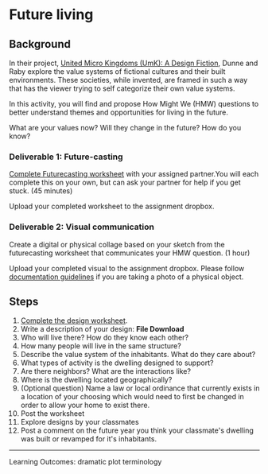 # Future living

## Background
In their project, [United Micro Kingdoms (UmK): A Design Fiction](http://www.unitedmicrokingdoms.org/), Dunne and Raby explore the value systems of fictional cultures and their built environments. These societies, while invented, are framed in such a way that has the viewer trying to self categorize their own value systems.

  In this activity, you will find and propose How Might We (HMW) questions to better understand themes and opportunities for living in the future.

What are your values now?
Will they change in the future?
How do you know?

### Deliverable 1: Future-casting
[Complete Futurecasting worksheet](https://docs.google.com/presentation/d/1eYc1Jnw937SZmfk0vvyZl-N265pWCgvpkAypJXCOX50/edit?usp=sharing) with your assigned partner.You will each complete this on your own, but can ask your partner for help if you get stuck. (45 minutes)

Upload your completed worksheet to the assignment dropbox.

### Deliverable 2: Visual communication
Create a digital or physical collage based on your sketch from the futurecasting worksheet that communicates your HMW question. (1 hour)

Upload your completed visual to the assignment dropbox. Please follow [documentation guidelines](../toolkit/documentation_guidelines.md) if you are taking a photo of a physical object.

## Steps

1. [Complete the design worksheet](../toolkit/futurecasting_site_design.md).
2. Write a description of your design: **File Download** 
  1. Who will live there? How do they know each other?
  2. How many people will live in the same structure?
  3. Describe the value system of the inhabitants. What do they care about?
  4. What types of activity is the dwelling designed to support?
  5. Are there neighbors? What are the interactions like?  
  6. Where is the dwelling located geographically?
  7. (Optional question) Name a law or local ordinance that currently exists in a location of your choosing which would need to first be changed in order to allow your home to exist there.
3. Post the worksheet
4. Explore designs by your classmates
5. Post a comment on the future year you think your classmate's dwelling was built or revamped for it's inhabitants.

---

Learning Outcomes:
dramatic plot
terminology